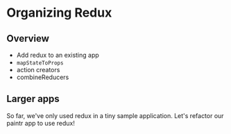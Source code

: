 # Organizing Redux

## Overview

- Add redux to an existing app
- `mapStateToProps`
- action creators
- combineReducers

## Larger apps

So far, we've only used redux in a tiny sample application. Let's refactor our paintr app to use redux!
